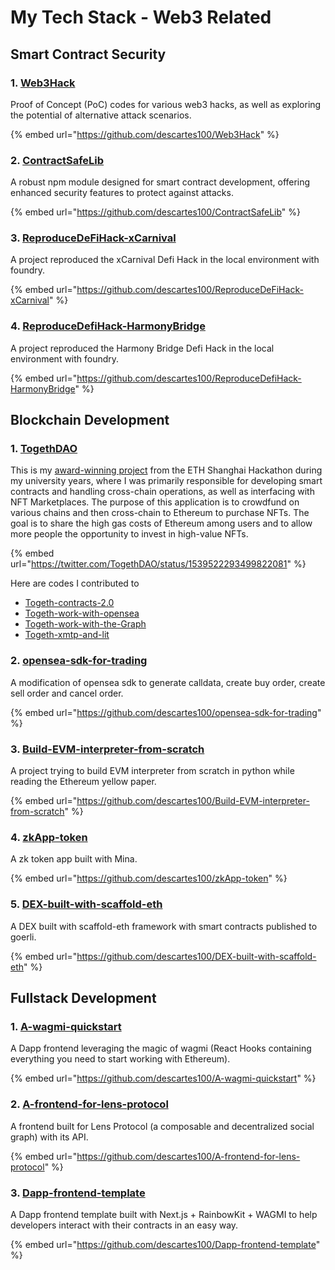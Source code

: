 # My Tech Stack - Web3 Related

## Smart Contract Security

### 1. [Web3Hack](https://github.com/descartes100/Web3Hack)

Proof of Concept (PoC) codes for various web3 hacks, as well as exploring the potential of alternative attack scenarios.&#x20;

{% embed url="https://github.com/descartes100/Web3Hack" %}

### 2. [ContractSafeLib](https://github.com/descartes100/ContractSafeLib)

A robust npm module designed for smart contract development, offering enhanced security features to protect against attacks.

{% embed url="https://github.com/descartes100/ContractSafeLib" %}

### 3. [ReproduceDeFiHack-xCarnival](https://github.com/descartes100/ReproduceDeFiHack-xCarnival)

A project reproduced the xCarnival Defi Hack in the local environment with foundry.

{% embed url="https://github.com/descartes100/ReproduceDeFiHack-xCarnival" %}

### 4. [ReproduceDefiHack-HarmonyBridge](https://github.com/descartes100/ReproduceDefiHack-HarmonyBridge)

A project reproduced the Harmony Bridge Defi Hack in the local environment with foundry.

{% embed url="https://github.com/descartes100/ReproduceDefiHack-HarmonyBridge" %}

## Blockchain Development

### 1. [TogethDAO](https://github.com/TogethDAO)

This is my [award-winning project](https://masknetwork.medium.com/gitcoin-web3-social-ecosystem-grant-round-review-610a4e4f2934) from the ETH Shanghai Hackathon during my university years, where I was primarily responsible for developing smart contracts and handling cross-chain operations, as well as interfacing with NFT Marketplaces. The purpose of this application is to crowdfund on various chains and then cross-chain to Ethereum to purchase NFTs. The goal is to share the high gas costs of Ethereum among users and to allow more people the opportunity to invest in high-value NFTs.

{% embed url="https://twitter.com/TogethDAO/status/1539522293499822081" %}

Here are codes I contributed to

* [Togeth-contracts-2.0](https://github.com/TogethDAO/Togeth-contracts-2.0)
* [Togeth-work-with-opensea](https://github.com/TogethDAO/Togeth-work-with-opensea)
* [Togeth-work-with-the-Graph](https://github.com/TogethDAO/Togeth-work-with-the-Graph)
* [Togeth-xmtp-and-lit](https://github.com/TogethDAO/Togeth-xmtp-and-lit)

### 2. [opensea-sdk-for-trading](https://github.com/descartes100/opensea-sdk-for-trading)

A modification of opensea sdk to generate calldata, create buy order, create sell order and cancel order.

{% embed url="https://github.com/descartes100/opensea-sdk-for-trading" %}

### 3. [Build-EVM-interpreter-from-scratch](https://github.com/descartes100/Build-EVM-interpreter-from-scratch)

A project trying to build EVM interpreter from scratch in python while reading the Ethereum yellow paper.

{% embed url="https://github.com/descartes100/Build-EVM-interpreter-from-scratch" %}

### 4. [zkApp-token](https://github.com/descartes100/zkApp-token)

A zk token app built with Mina.

{% embed url="https://github.com/descartes100/zkApp-token" %}

### 5. [DEX-built-with-scaffold-eth](https://github.com/descartes100/DEX-built-with-scaffold-eth)

A DEX built with scaffold-eth framework with smart contracts published to goerli.

{% embed url="https://github.com/descartes100/DEX-built-with-scaffold-eth" %}

## Fullstack Development

### 1. [A-wagmi-quickstart](https://github.com/descartes100/A-wagmi-quickstart)

A Dapp frontend leveraging the magic of wagmi (React Hooks containing everything you need to start working with Ethereum).

{% embed url="https://github.com/descartes100/A-wagmi-quickstart" %}

### 2. [A-frontend-for-lens-protocol](https://github.com/descartes100/A-frontend-for-lens-protocol)

A frontend built for Lens Protocol (a composable and decentralized social graph) with its API.

{% embed url="https://github.com/descartes100/A-frontend-for-lens-protocol" %}

### 3. [Dapp-frontend-template](https://github.com/descartes100/Dapp-frontend-template)

A Dapp frontend template built with Next.js + RainbowKit + WAGMI to help developers interact with their contracts in an easy way.

{% embed url="https://github.com/descartes100/Dapp-frontend-template" %}

